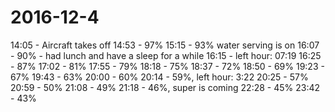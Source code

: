 # 2016-12-4
14:05 - Aircraft takes off 
14:53 - 97%
15:15 - 93% water serving is on
16:07 - 90% - had lunch and have a sleep for a while
16:15 - left hour: 07:19
16:25 - 87%
17:02 - 81% 
17:55 - 79%
18:18 - 75%
18:37 - 72% 
18:50 - 69%
19:23 - 67%
19:43 - 63%
20:00 - 60%
20:14 - 59%, left hour: 3:22
20:25 - 57%
20:59 - 50%
21:08 - 49%
21:18 - 46%, super is coming
22:28 - 45% 
23:42 - 43%